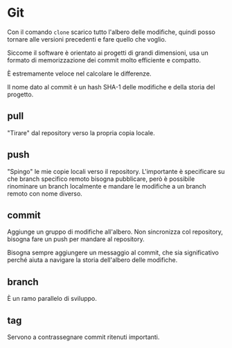 # Git

Con il comando `clone` scarico tutto l'albero delle modifiche, quindi posso tornare
alle versioni precedenti e fare quello che voglio.

Siccome il software è orientato ai progetti di grandi dimensioni, usa un formato di
memorizzazione dei commit molto efficiente e compatto.

È estremamente veloce nel calcolare le differenze.

Il nome dato al commit è un hash SHA-1 delle modifiche e della storia del progetto.

## pull

"Tirare" dal repository verso la propria copia locale.

## push

"Spingo" le mie copie locali verso il repository. L'importante è specificare su che
branch specifico remoto bisogna pubblicare, però è possibile rinominare un branch localmente
e mandare le modifiche a un branch remoto con nome diverso.

## commit

Aggiunge un gruppo di modifiche all'albero. Non sincronizza col repository, bisogna
fare un push per mandare al repository.

Bisogna sempre aggiungere un messaggio al commit, che sia significativo perché aiuta
a navigare la storia dell'albero delle modifiche.

## branch

È un ramo parallelo di sviluppo.

## tag

Servono a contrassegnare commit ritenuti importanti.
